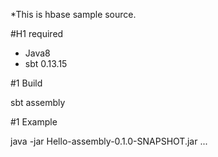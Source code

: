 *This is hbase sample source.

#H1 required
* Java8
* sbt 0.13.15


#1 Build

sbt assembly

#1 Example

java -jar Hello-assembly-0.1.0-SNAPSHOT.jar <FQDN of quorum> ...


